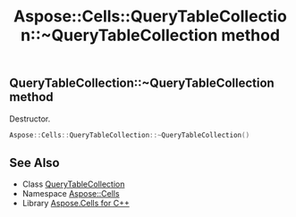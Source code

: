 ﻿---
title: Aspose::Cells::QueryTableCollection::~QueryTableCollection method
linktitle: ~QueryTableCollection
second_title: Aspose.Cells for C++ API Reference
description: 'Aspose::Cells::QueryTableCollection::~QueryTableCollection method. Destructor in C++.'
type: docs
weight: 200
url: /cpp/aspose.cells/querytablecollection/~querytablecollection/
---
## QueryTableCollection::~QueryTableCollection method


Destructor.

```cpp
Aspose::Cells::QueryTableCollection::~QueryTableCollection()
```

## See Also

* Class [QueryTableCollection](../)
* Namespace [Aspose::Cells](../../)
* Library [Aspose.Cells for C++](../../../)
